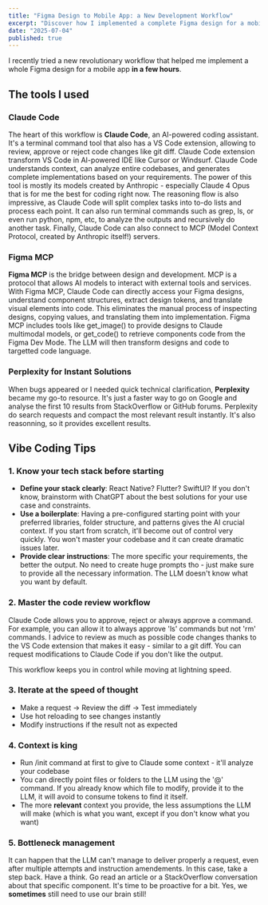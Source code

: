 ```yaml
---
title: "Figma Design to Mobile App: a New Development Workflow"
excerpt: "Discover how I implemented a complete Figma design for a mobile app in just 1 hour using AI-powered tools and a specific workflow."
date: "2025-07-04"
published: true
---
```


I recently tried a new revolutionary workflow that helped me implement a whole Figma design for a mobile app **in a few hours**.

## The tools I used

### Claude Code
The heart of this workflow is **Claude Code**, an AI-powered coding assistant. It's a terminal command tool that also has a VS Code extension, allowing to review, approve or reject code changes like git diff. Claude Code extension transform VS Code in AI-powered IDE like Cursor or Windsurf.
Claude Code understands context, can analyze entire codebases, and generates complete implementations based on your requirements. The power of this tool is mostly its models created by Anthropic - especially Claude 4 Opus that is for me the best for coding right now. The reasoning flow is also impressive, as Claude Code will split complex tasks into to-do lists and process each point. It can also run terminal commands such as grep, ls, or even run python, npm, etc, to analyze the outputs and recursively do another task. Finally, Claude Code can also connect to MCP (Model Context Protocol, created by Anthropic itself!) servers.

### Figma MCP
**Figma MCP** is the bridge between design and development. MCP is a protocol that allows AI models to interact with external tools and services. With Figma MCP, Claude Code can directly access your Figma designs, understand component structures, extract design tokens, and translate visual elements into code. This eliminates the manual process of inspecting designs, copying values, and translating them into implementation. Figma MCP includes tools like get_image() to provide designs to Claude multimodal models, or get_code() to retrieve components code from the Figma Dev Mode. The LLM will then transform designs and code to targetted code language.

### Perplexity for Instant Solutions
When bugs appeared or I needed quick technical clarification, **Perplexity** became my go-to resource. It's just a faster way to go on Google and analyse the first 10 results from StackOverflow or GitHub forums. Perplexity do search requests and compact the most relevant result instantly. It's also reasonning, so it provides excellent results.

## Vibe Coding Tips

### 1. Know your tech stack **before** starting
- **Define your stack clearly**: React Native? Flutter? SwiftUI? If you don't know, brainstorm with ChatGPT about the best solutions for your use case and constraints.
- **Use a boilerplate**: Having a pre-configured starting point with your preferred libraries, folder structure, and patterns gives the AI crucial context. If you start from scratch, it'll become out of control very quickly. You won't master your codebase and it can create dramatic issues later.
- **Provide clear instructions**: The more specific your requirements, the better the output. No need to create huge prompts tho - just make sure to provide all the necessary information. The LLM doesn't know what you want by default.

### 2. Master the code review workflow
Claude Code allows you to approve, reject or always approve a command. For example, you can allow it to always approve 'ls' commands but not 'rm' commands. I advice to review as much as possible code changes thanks to the VS Code extension that makes it easy - similar to a git diff. You can request modifications to Claude Code if you don't like the output.

This workflow keeps you in control while moving at lightning speed.

### 3. Iterate at the speed of thought
- Make a request → Review the diff → Test immediately
- Use hot reloading to see changes instantly
- Modify instructions if the result not as expected

### 4. Context is king
- Run /init command at first to give to Claude some context - it'll analyze your codebase
- You can directly point files or folders to the LLM using the '@' command. If you already know which file to modify, provide it to the LLM, it will avoid to consume tokens to find it itself.
- The more **relevant** context you provide, the less assumptions the LLM will make (which is what you want, except if you don't know what you want)

### 5. Bottleneck management
It can happen that the LLM can't manage to deliver properly a request, even after multiple attempts and instruction amendements. In this case, take a step back. Have a think. Go read an article or a StackOverflow conversation about that specific component. It's time to be proactive for a bit. Yes, we **sometimes** still need to use our brain still!